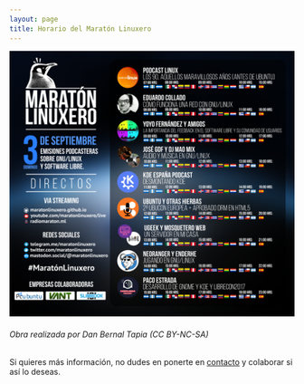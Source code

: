 ```yaml
---
layout: page
title: Horario del Maratón Linuxero
---
```

![#CartelDirectos](/media/carteldirectosmaratonlinuxero.png)  
###### Obra realizada por Dan Bernal Tapia (CC BY-NC-SA)

Si quieres más información, no dudes en ponerte en [contacto](/contacto) y colaborar si así lo deseas.
